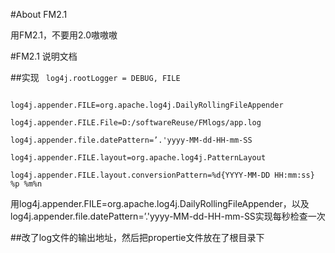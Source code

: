 #About FM2.1

用FM2.1，不要用2.0嗷嗷嗷


#FM2.1 说明文档

##实现
<code>
log4j.rootLogger = DEBUG, FILE
</code>

<code>
log4j.appender.FILE=org.apache.log4j.DailyRollingFileAppender
</code>

<code>
log4j.appender.FILE.File=D:/softwareReuse/FMlogs/app.log
</code>

<code>
log4j.appender.file.datePattern=’.'yyyy-MM-dd-HH-mm-SS
</code>

<code>
log4j.appender.FILE.layout=org.apache.log4j.PatternLayout
</code>

<code>
log4j.appender.FILE.layout.conversionPattern=%d{YYYY-MM-DD HH:mm:ss} %p %m%n
</code>

用log4j.appender.FILE=org.apache.log4j.DailyRollingFileAppender，以及log4j.appender.file.datePattern=’.'yyyy-MM-dd-HH-mm-SS实现每秒检查一次

##改了log文件的输出地址，然后把propertie文件放在了根目录下


